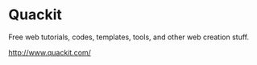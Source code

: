 # Quackit

Free web tutorials, codes, templates, tools, and other web creation stuff.

http://www.quackit.com/
